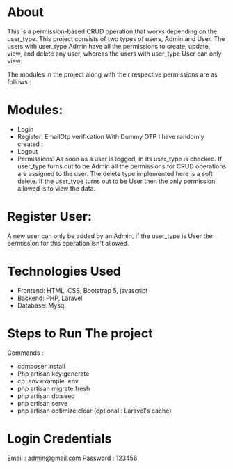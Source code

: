 # About
<p>This is a permission-based CRUD operation that works depending on the user_type. This project consists of two types of users, Admin and User. The users with user_type Admin have all the permissions to create, update, view, and delete any user, whereas the users with user_type User can only view. </p>

The modules in the project along with their respective permissions are as follows :
# Modules:
* Login
* Register: EmailOtp verification With Dummy OTP I have randomly created :
* Logout
* Permissions: As soon as a user is logged, in its user_type is checked. If user_type turns out to be Admin all the permissions for CRUD operations are  assigned to the user. The delete type implemented here is a soft delete. If the user_type turns out to be User then the only permission allowed is to view the data.
  


# Register User:
A new user can only be added by an Admin, if the user_type is User the permission for this operation isn't allowed. 

# Technologies Used
* Frontend: HTML, CSS, Bootstrap 5, javascript
* Backend: PHP, Laravel
* Database: Mysql
# Steps to Run The project

Commands : 
* composer install
* Php artisan key:generate
* cp .env.example .env
* php artisan migrate:fresh
* php artisan db:seed
* php artisan serve
* php artisan optimize:clear (optional :  Laravel's cache)
# Login Credentials 
Email :  admin@gmail.com
Password : 123456
  

